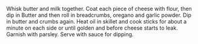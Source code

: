 Whisk butter and milk together.
Coat each piece of cheese with flour, then dip in Butter and then roll in breadcrumbs, oregano and garlic powder.
Dip in butter and crumbs again.
Heat oil in skillet and cook sticks for about a minute on each side or until golden and before cheese starts to leak.
Garnish with parsley.
Serve with sauce for dipping.